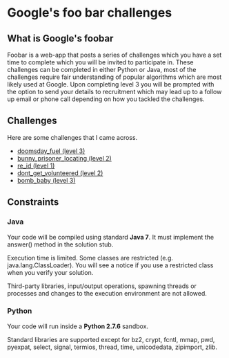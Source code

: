 # Google's foo bar challenges

## What is Google's foobar
Foobar is a web-app that posts a series of challenges which you have a set time to complete which you will be invited to participate in. These challenges can be completed in either Python or Java, most of the challenges require fair understanding of popular algorithms which are most likely used at Google. Upon completing level 3 you will be prompted with the option to send your details to recruitment which may lead up to a follow up email or phone call depending on how you tackled the challenges.

## Challenges
Here are some challenges that I came across.

* [doomsday_fuel (level 3)](https://github.com/crazytaxii/google_foo_bar/tree/master/doomsday_fuel)
* [bunny_prisoner_locating (level 2)](https://github.com/crazytaxii/google_foo_bar/tree/master/bunny_prisoner_locating)
* [re_id (level 1)](https://github.com/crazytaxii/google_foo_bar/tree/master/re_id)
* [dont_get_volunteered (level 2)](https://github.com/crazytaxii/google_foo_bar/tree/master/dont_get_volunteered)
* [bomb_baby (level 3)](https://github.com/crazytaxii/google_foo_bar/tree/master/bomb_baby)

## Constraints
### Java
Your code will be compiled using standard **Java 7**. It must implement the answer() method in the solution stub.

Execution time is limited. Some classes are restricted (e.g. java.lang.ClassLoader). You will see a notice if you use a restricted class when you verify your solution.

Third-party libraries, input/output operations, spawning threads or processes and changes to the execution environment are not allowed.

### Python
Your code will run inside a **Python 2.7.6** sandbox.

Standard libraries are supported except for bz2, crypt, fcntl, mmap, pwd, pyexpat, select, signal, termios, thread, time, unicodedata, zipimport, zlib.
